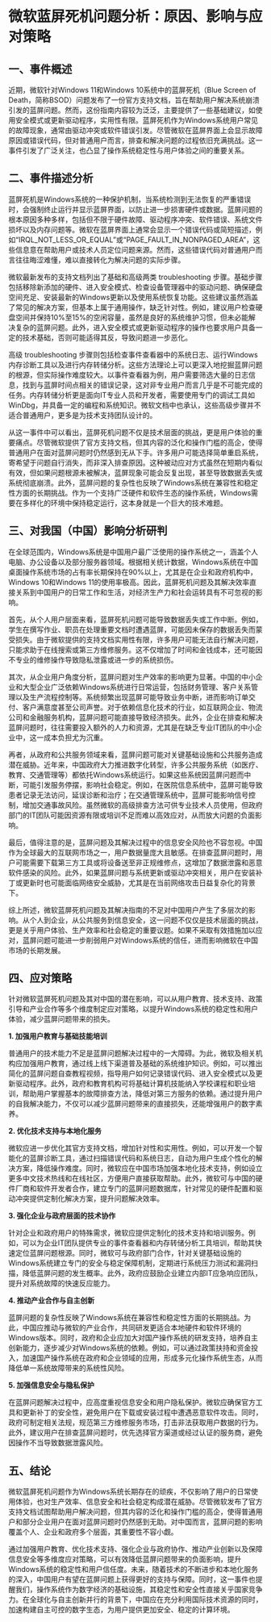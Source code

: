 # 微软蓝屏死机问题分析：原因、影响与应对策略

## 一、事件概述

近期，微软针对Windows 11和Windows 10系统中的蓝屏死机（Blue Screen of Death，简称BSOD）问题发布了一份官方支持文档，旨在帮助用户解决系统崩溃引发的蓝屏问题。然而，这份指南内容较为泛泛，主要提供了一些基础建议，如使用安全模式或更新驱动程序，实用性有限。蓝屏死机作为Windows系统用户常见的故障现象，通常由驱动冲突或软件错误引发。尽管微软在蓝屏界面上会显示故障原因或错误代码，但对普通用户而言，排查和解决问题的过程依旧充满挑战。这一事件引发了广泛关注，也凸显了操作系统稳定性与用户体验之间的重要关系。

## 二、事件描述分析

蓝屏死机是Windows系统的一种保护机制，当系统检测到无法恢复的严重错误时，会强制终止运行并显示蓝屏界面，以防止进一步损害硬件或数据。蓝屏问题的根本原因多种多样，包括但不限于硬件故障、驱动程序冲突、软件错误、系统文件损坏以及内存问题等。微软在蓝屏界面上通常会显示一个错误代码或简短描述，例如“IRQL_NOT_LESS_OR_EQUAL”或“PAGE_FAULT_IN_NONPAGED_AREA”，这些信息意在帮助用户或技术人员定位问题来源。然而，这些错误代码对普通用户而言往往晦涩难懂，难以直接转化为解决问题的实际步骤。

微软最新发布的支持文档列出了基础和高级两类 troubleshooting 步骤。基础步骤包括移除新添加的硬件、进入安全模式、检查设备管理器中的驱动问题、确保硬盘空间充足、安装最新的Windows更新以及使用系统恢复功能。这些建议虽然涵盖了常见的解决方案，但基本上属于通用操作，缺乏针对性。例如，建议用户检查硬盘空间并保持10%至15%的空闲容量，虽然是良好的系统维护习惯，但未必能解决复杂的蓝屏问题。此外，进入安全模式或更新驱动程序的操作也要求用户具备一定的技术基础，否则可能适得其反，导致问题进一步恶化。

高级 troubleshooting 步骤则包括检查事件查看器中的系统日志、运行Windows内存诊断工具以及进行内存转储分析。这些方法理论上可以更深入地挖掘蓝屏问题的根源，但实际操作难度较大。以事件查看器为例，用户需要筛选大量的日志信息，找到与蓝屏时间点相关的错误记录，这对非专业用户而言几乎是不可能完成的任务。内存转储分析更是面向IT专业人员和开发者，需要使用专门的调试工具如WinDbg，并具备一定的编程和系统知识。微软文档中也承认，这些高级步骤并不适合普通用户，更多是为技术支持团队设计的。

从这一事件中可以看出，蓝屏死机问题不仅是技术层面的挑战，更是用户体验的重要痛点。尽管微软提供了官方支持文档，但其内容的泛化和操作门槛的高企，使得普通用户在面对蓝屏问题时仍然感到无从下手。许多用户可能选择简单重启系统，寄希望于问题自行消失，而非深入排查原因。这种被动应对方式虽然在短期内看似有效，但如果问题根源未被解决，蓝屏现象可能会反复出现，甚至导致数据丢失或系统彻底崩溃。此外，蓝屏问题的复杂性也反映了Windows系统在兼容性和稳定性方面的长期挑战。作为一个支持广泛硬件和软件生态的操作系统，Windows需要在多样化的环境中保持稳定运行，这本身就是一个巨大的技术难题。

## 三、对我国（中国）影响分析研判

在全球范围内，Windows系统是中国用户最广泛使用的操作系统之一，涵盖个人电脑、办公设备以及部分服务器领域。根据相关统计数据，Windows系统在中国桌面操作系统市场的占有率长期保持在90%以上，尤其是在企业和政府机构中，Windows 10和Windows 11的使用率极高。因此，蓝屏死机问题及其解决效率直接关系到中国用户的日常工作和生活，对经济生产力和社会运转具有不可忽视的影响。

首先，从个人用户层面来看，蓝屏死机问题可能导致数据丢失或工作中断。例如，学生在撰写作业、职员在处理重要文档时遭遇蓝屏，可能因未保存的数据丢失而蒙受损失。由于微软提供的支持文档实用性有限，许多用户可能无法自行解决问题，只能求助于在线搜索或第三方维修服务。这不仅增加了时间和金钱成本，还可能因不专业的维修操作导致隐私泄露或进一步的系统损伤。

其次，从企业用户角度分析，蓝屏问题对生产效率的影响更为显著。中国的中小企业和大型企业广泛依赖Windows系统进行日常运营，包括财务管理、客户关系管理以及生产流程控制等。系统频繁出现蓝屏可能导致业务中断，进而影响订单交付、客户满意度甚至公司声誉。对于依赖信息化技术的行业，如互联网企业、物流公司和金融服务机构，蓝屏问题可能直接导致经济损失。此外，企业在排查和解决蓝屏问题时，往往需要投入额外的人力和资源，尤其是在缺乏专业IT团队的中小企业中，这一成本负担尤为沉重。

再者，从政府和公共服务领域来看，蓝屏问题可能对关键基础设施和公共服务造成潜在威胁。近年来，中国政府大力推进数字化转型，许多公共服务系统（如医疗、教育、交通管理等）都依托Windows系统运行。如果这些系统因蓝屏问题而中断，可能引发服务停摆，影响社会稳定。例如，在医院信息系统中，蓝屏可能导致患者记录无法访问，延误诊断和治疗；在交通管理系统中，蓝屏可能影响信号控制，增加交通事故风险。虽然微软的高级排查方法可供专业技术人员使用，但政府部门的IT团队可能因资源有限或培训不足而难以高效应对，从而放大问题的负面影响。

最后，值得注意的是，蓝屏问题及其解决过程中的信息安全风险也不容忽视。中国作为全球最大的互联网市场之一，用户数据量庞大且敏感。在排查蓝屏问题时，用户可能需要下载第三方工具或将设备送至非正规维修点，这增加了数据泄露和恶意软件感染的风险。此外，如果蓝屏问题与系统更新或驱动冲突相关，用户在安装补丁或更新时也可能面临网络安全威胁，尤其是在当前网络攻击日益复杂化的背景下。

综上所述，微软蓝屏死机问题及其解决指南的不足对中国用户产生了多层次的影响。从个人到企业，从公共服务到信息安全，这一问题不仅仅是技术层面的挑战，更是关乎用户体验、生产效率和社会稳定的重要议题。如果不采取有效措施加以应对，蓝屏问题可能进一步削弱用户对Windows系统的信任，进而影响微软在中国市场的长期发展。

## 四、应对策略

针对微软蓝屏死机问题及其对中国的潜在影响，可以从用户教育、技术支持、政策引导和产业合作等多个维度制定应对策略，以提升Windows系统的稳定性和用户体验，减少蓝屏问题带来的损失。

**1. 加强用户教育与基础技能培训**

普通用户的技术能力不足是蓝屏问题解决过程中的一大障碍。为此，微软及相关机构应加强用户教育，通过线上线下渠道普及基础的系统维护知识。例如，可以推出简化的蓝屏问题自查教程视频，指导用户如何记录错误代码、进入安全模式以及更新驱动程序。此外，政府和教育机构可将基础计算机技能纳入学校课程和职业培训，帮助用户掌握基本的故障排查方法，降低对第三方服务的依赖。通过提升用户的自我解决能力，不仅可以减少蓝屏问题带来的直接损失，还能增强用户的数字素养。

**2. 优化技术支持与本地化服务**

微软应进一步优化其官方支持文档，增加针对性和实用性。例如，可以开发一个智能化的蓝屏诊断工具，通过扫描错误代码和系统日志，自动为用户生成个性化的解决方案，降低操作难度。同时，微软应在中国市场加强本地化技术支持，例如设立更多中文技术热线和在线社区，方便用户直接获取帮助。此外，微软可与中国的硬件厂商和软件开发者合作，建立专门的蓝屏问题数据库，针对常见的硬件配置和驱动冲突提供定制化解决方案，提升问题解决效率。

**3. 强化企业与政府层面的技术协作**

针对企业和政府用户的特殊需求，微软应提供定制化的技术支持和培训服务。例如，可以为企业IT团队提供专业的事件查看器和内存转储分析工具培训，帮助其快速定位蓝屏问题根源。同时，微软可与政府部门合作，针对关键基础设施的Windows系统建立专门的安全与稳定保障机制，定期进行系统压力测试和漏洞扫描，降低蓝屏问题的发生概率。此外，政府应鼓励企业建立内部IT应急响应团队，提升对系统故障的快速反应能力。

**4. 推动产业合作与自主创新**

蓝屏问题的复杂性反映了Windows系统在兼容性和稳定性方面的长期挑战。为此，中国应推动与微软的产业合作，共同研发更适合本地硬件和软件环境的Windows版本。同时，政府和企业应加大对国产操作系统的研发支持，培养自主创新能力，逐步减少对Windows系统的依赖。例如，可以通过政策扶持和资金投入，加速国产操作系统在政府和企业领域的应用，形成多元化操作系统生态，从而降低单一系统故障带来的系统性风险。

**5. 加强信息安全与隐私保护**

在蓝屏问题解决过程中，应高度重视信息安全和用户隐私保护。微软应确保官方工具和更新补丁的安全性，避免用户在下载或安装过程中遭遇恶意软件攻击。同时，政府可制定相关法规，规范第三方维修服务市场，打击非法获取用户数据的行为。此外，建议用户在排查蓝屏问题时，优先选择官方渠道或经过认证的服务商，避免因操作不当导致数据泄露风险。

## 五、结论

微软蓝屏死机问题作为Windows系统长期存在的顽疾，不仅影响了用户的日常使用体验，也对生产效率、信息安全和社会稳定构成潜在威胁。尽管微软发布了官方支持文档试图帮助用户解决问题，但其内容的泛化和操作门槛的高企，使得普通用户和部分企业用户在面对蓝屏问题时仍然感到无助。对中国而言，蓝屏问题的影响覆盖个人、企业和政府多个层面，其重要性不容小觑。

通过加强用户教育、优化技术支持、强化企业与政府协作、推动产业创新以及保障信息安全等多维度应对策略，可以有效降低蓝屏问题带来的负面影响，提升Windows系统的稳定性和用户信任度。未来，随着技术的不断进步和本地化服务的深入，中国用户有望在蓝屏问题上获得更好的支持与保障。同时，这一事件也提醒我们，操作系统作为数字经济的基础设施，其稳定性和安全性直接关乎国家竞争力。在全球化与自主创新并行的背景下，中国应在充分利用国际技术资源的同时，加速构建自主可控的数字生态，为用户提供更加安全、稳定的计算环境。